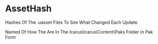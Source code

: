 # AssetHash

Hashes Of The .uasset Files To See What Changed Each Update.

Named Of How The Are In The Icarus\Icarus\Content\Paks Folder In Pak Form